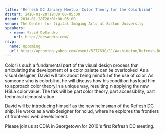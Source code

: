 ```yaml
---
title: 'Refresh DC January Meetup: Color Theory for the Colorblind'
dtstart: 2010-01-28T19:00:00-05:00
dtend: 2010-01-28T20:00:00-05:00
venue: The Center for Digital Imaging Arts at Boston University
speakers:
  - name: David DeSandro
    url: http://desandro.com/
rsvp:
  name: Upcoming
  url: http://upcoming.yahoo.com/event/5277638/DC/Washington/Refresh-DC-January-Meetup-Color-Theory-for-the-Colorblind/The-Center-for-Digital-Imaging-Arts-at-Boston-University/
---
```


Color is such a fundamental part of the visual design process that articulating the development of a color palette can be overlooked. As a visual designer, David will talk about being mindful of the use of color. As someone who is colorblind, he will discuss how his condition has lead him to approach color theory in a unique way, resulting in applying the new HSLa color value. The talk will be part color theory, part accessibility, part technical demonstration.

David will be introducing himself as the new helmsman of the Refresh DC ship. He works as a web designer for nclud, where he explores the frontiers of front-end web development.

Please join us at CDIA in Georgetown for 2010's first Refresh DC meeting.